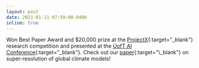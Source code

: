 ```yaml
---
layout: post
date: 2021-01-11 07:59:00-0400
inline: true
---
```


Won Best Paper Award and $20,000 prize at the [ProjectX](https://www.projectx2020.com/){:target="\_blank"} research competition and presented at the [UofT AI Conference](https://www.uoft.ai/conference){:target="\_blank"}. Check out our [paper](https://drive.google.com/file/d/1cbwTb7DNe0vRZiN9hg53W5MZdRbXJqsg/view?usp=sharing.){:target="\_blank"} on super-resolution of global climate models!
